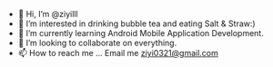 - 👋 Hi, I’m @ziyilll
- 👀 I’m interested in drinking bubble tea and eating Salt & Straw:)
- 🌱 I’m currently learning Android Mobile Application Development.
- 💞️ I’m looking to collaborate on everything.
- 📫 How to reach me ... Email me ziyi0321@gmail.com

<!---
ziyilll/ziyilll is a ✨ special ✨ repository because its `README.md` (this file) appears on your GitHub profile.
You can click the Preview link to take a look at your changes.
--->
